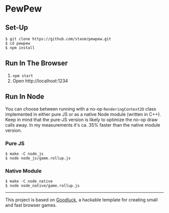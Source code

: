 # PewPew

## Set-Up

    $ git clone https://github.com/stasm/pewpew.git
    $ cd pewpew
    $ npm install

## Run In The Browser

1. `npm start`
2. Open http://localhost:1234

## Run In Node

You can choose between running with a no-op `RenderingContext2D` class implemented in either pure JS or as a native Node module (written in C++). Keep in mind that the pure-JS version is likely to optimize the no-op draw calls away. In my measurements it's ca. 35% faster than the native module version.

### Pure JS

    $ make -C node_js
    $ node node_js/game.rollup.js

### Native Module

    $ make -C node_native
    $ node node_native/game.rollup.js

----

This project is based on [Goodluck](https://github.com/piesku/goodluck), a hackable template for creating small and fast browser games.
